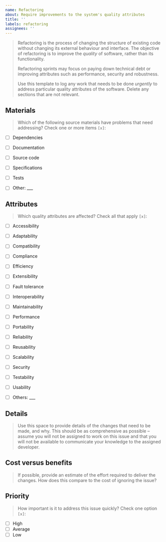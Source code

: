 ```yaml
---
name: Refactoring
about: Require improvements to the system's quality attributes
title: ''
labels: refactoring
assignees: ''
---
```


> Refactoring is the process of changing the structure of existing code without changing its external behaviour and interface. The objective of refactoring is to improve the _quality_ of software, rather than its functionality. 
>
> Refactoring sprints may focus on paying down technical debt or improving attributes such as performance, security and robustness.
>
> Use this template to log any work that needs to be done _urgently_ to address particular quality attributes of the software. Delete any sections that are not relevant.


## Materials

> Which of the following source materials have problems that need addressing? Check one or more items `[x]`:

- [ ] Dependencies
- [ ] Documentation
- [ ] Source code
- [ ] Specifications
- [ ] Tests
- [ ] Other: ___


## Attributes

> Which quality attributes are affected? Check all that apply `[x]`:

- [ ] Accessibility
- [ ] Adaptability
- [ ] Compatibility
- [ ] Compliance
- [ ] Efficiency
- [ ] Extensibility
- [ ] Fault tolerance
- [ ] Interoperability
- [ ] Maintainability
- [ ] Performance
- [ ] Portability
- [ ] Reliability
- [ ] Reusability
- [ ] Scalability
- [ ] Security
- [ ] Testability
- [ ] Usability
- [ ] Others: ___


## Details

> Use this space to provide details of the changes that need to be made, and why. This should be as comprehensive as possible – assume you will not be assigned to work on this issue and that you will not be available to communicate your knowledge to the assigned developer.


## Cost versus benefits

> If possible, provide an estimate of the effort required to deliver the changes. How does this compare to the cost of ignoring the issue?


## Priority

> How important is it to address this issue quickly? Check one option `[x]`:

- [ ] High
- [ ] Average
- [ ] Low
